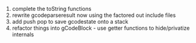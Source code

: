 1. complete the toString functions
2. rewrite gcodeparseresult now using the factored out include files
3. add push pop to save gcodestate onto a stack
4. refactor things into gCodeBlock - use getter functions to hide/privatize internals
